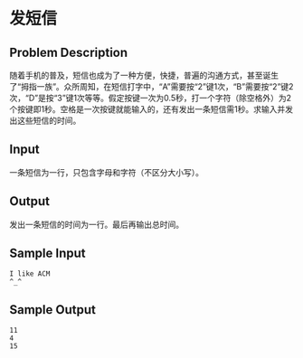 # 发短信 

## Problem Description

随着手机的普及，短信也成为了一种方便，快捷，普遍的沟通方式，甚至诞生了“拇指一族”。众所周知，在短信打字中，“A”需要按“2”键1次，“B”需要按“2”键2次，“D”是按“3”键1次等等。假定按键一次为0.5秒，打一个字符（除空格外）为2个按键即1秒。空格是一次按键就能输入的，还有发出一条短信需1秒。求输入并发出这些短信的时间。

## Input

一条短信为一行，只包含字母和字符（不区分大小写）。

## Output

发出一条短信的时间为一行。最后再输出总时间。

## Sample Input

```
I like ACM
^_^
```

## Sample Output

```
11
4
15
```
